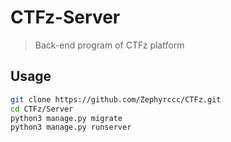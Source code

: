 # CTFz-Server

> Back-end program of CTFz platform

## Usage

```bash
git clone https://github.com/Zephyrccc/CTFz.git
cd CTFz/Server
python3 manage.py migrate
python3 manage.py runserver
```

